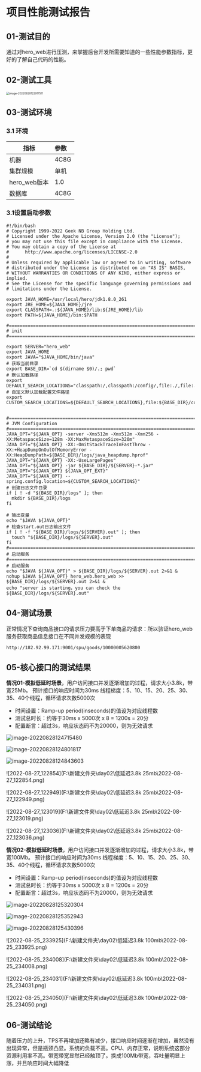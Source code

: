 # 项目性能测试报告

## 01-测试目的

通过对hero_web进行压测，来掌握后台开发所需要知道的一些性能参数指标，更好的了解自己代码的性能。

## 02-测试工具

<img src="C:\Users\zm\AppData\Roaming\Typora\typora-user-images\image-20220828122917511.png" alt="image-20220828122917511" style="zoom:50%;" />

## 03-测试环境

### 3.1 环境

| **指标** | **参数** |
| ------------ | :--- |
| 机器 | 4C8G |
| 集群规模 | 单机 |
| hero_web版本 | 1.0 |
| 数据库 | 4C8G |

### 3.1设置启动参数

```shell
#!/bin/bash
# Copyright 1999-2022 Geek NB Group Holding Ltd.
# Licensed under the Apache License, Version 2.0 (the "License");
# you may not use this file except in compliance with the License.
# You may obtain a copy of the License at
#      http://www.apache.org/licenses/LICENSE-2.0
#
# Unless required by applicable law or agreed to in writing, software
# distributed under the License is distributed on an "AS IS" BASIS,
# WITHOUT WARRANTIES OR CONDITIONS OF ANY KIND, either express or implied.
# See the License for the specific language governing permissions and
# limitations under the License.

export JAVA_HOME=/usr/local/hero/jdk1.8.0_261
export JRE_HOME=${JAVA_HOME}/jre
export CLASSPATH=.:${JAVA_HOME}/lib:${JRE_HOME}/lib
export PATH=${JAVA_HOME}/bin:$PATH

#===========================================================================================
# init
#===========================================================================================

export SERVER="hero_web"
export JAVA_HOME
export JAVA="$JAVA_HOME/bin/java"
# 获取当前目录
export BASE_DIR=`cd $(dirname $0)/.; pwd`
# 默认加载路径
export DEFAULT_SEARCH_LOCATIONS="classpath:/,classpath:/config/,file:./,file:./config/"
# 自定义默认加载配置文件路径
export CUSTOM_SEARCH_LOCATIONS=${DEFAULT_SEARCH_LOCATIONS},file:${BASE_DIR}/conf/


#===========================================================================================
# JVM Configuration
#===========================================================================================
JAVA_OPT="${JAVA_OPT} -server -Xms512m -Xmx512m -Xmn256 -XX:MetaspaceSize=128m -XX:MaxMetaspaceSize=320m"
JAVA_OPT="${JAVA_OPT} -XX:-OmitStackTraceInFastThrow -XX:+HeapDumpOnOutOfMemoryError -XX:HeapDumpPath=${BASE_DIR}/logs/java_heapdump.hprof"
JAVA_OPT="${JAVA_OPT} -XX:-UseLargePages"
JAVA_OPT="${JAVA_OPT} -jar ${BASE_DIR}/${SERVER}-*.jar"
JAVA_OPT="${JAVA_OPT} ${JAVA_OPT_EXT}"
JAVA_OPT="${JAVA_OPT} --spring.config.location=${CUSTOM_SEARCH_LOCATIONS}"
# 创建日志文件目录
if [ ! -d "${BASE_DIR}/logs" ]; then
  mkdir ${BASE_DIR}/logs
fi

# 输出变量
echo "$JAVA ${JAVA_OPT}"
# 检查start.out日志输出文件
if [ ! -f "${BASE_DIR}/logs/${SERVER}.out" ]; then
  touch "${BASE_DIR}/logs/${SERVER}.out"
fi
#===========================================================================================
# 启动服务
#===========================================================================================
# 启动服务
echo "$JAVA ${JAVA_OPT}" > ${BASE_DIR}/logs/${SERVER}.out 2>&1 &
nohup $JAVA ${JAVA_OPT} hero_web.hero_web >> ${BASE_DIR}/logs/${SERVER}.out 2>&1 &
echo "server is starting，you can check the ${BASE_DIR}/logs/${SERVER}.out"
```



## 04-测试场景

正常情况下查询商品接口的请求压力要高于下单商品的请求：所以验证hero_web服务获取商品信息接口在不同并发规模的表现

```
http://182.92.99.171:9001/spu/goods/10000005620800
```



## 05-核心接口的测试结果

**情况01-模拟低延时场景**，用户访问接口并发逐渐增加的过程，请求大小3.8k，带宽25Mb。
预计接口的响应时间为30ms
线程梯度：5、10、15、20、25、30、35、40个线程，循环请求次数5000次

+ 时间设置：Ramp-up period(inseconds)的值设为对应线程数
+ 测试总时长：约等于30ms x 5000次 x 8 = 1200s = 20分
+ 配置断言：超过3s，响应状态码不为20000，则为无效请求

![image-20220828124715480](C:\Users\zm\AppData\Roaming\Typora\typora-user-images\image-20220828124715480.png)

![image-20220828124801817](C:\Users\zm\AppData\Roaming\Typora\typora-user-images\image-20220828124801817.png)

![image-20220828124843603](C:\Users\zm\AppData\Roaming\Typora\typora-user-images\image-20220828124843603.png)

![2022-08-27_122854](F:\新建文件夹\day02\低延迟3.8k 25mb\2022-08-27_122854.png)

![2022-08-27_122949](F:\新建文件夹\day02\低延迟3.8k 25mb\2022-08-27_122949.png)

![2022-08-27_123019](F:\新建文件夹\day02\低延迟3.8k 25mb\2022-08-27_123019.png)

![2022-08-27_123036](F:\新建文件夹\day02\低延迟3.8k 25mb\2022-08-27_123036.png)

**情况02-模拟低延时场景**，用户访问接口并发逐渐增加的过程，请求大小3.8k，带宽100Mb。
预计接口的响应时间为30ms
线程梯度：5、10、15、20、25、30、35、40个线程，循环请求次数5000次

+ 时间设置：Ramp-up period(inseconds)的值设为对应线程数
+ 测试总时长：约等于30ms x 5000次 x 8 = 1200s = 20分
+ 配置断言：超过3s，响应状态码不为20000，则为无效请求

![image-20220828125320304](C:\Users\zm\AppData\Roaming\Typora\typora-user-images\image-20220828125320304.png)

![image-20220828125352943](C:\Users\zm\AppData\Roaming\Typora\typora-user-images\image-20220828125352943.png)

![image-20220828125430396](C:\Users\zm\AppData\Roaming\Typora\typora-user-images\image-20220828125430396.png)

![2022-08-25_233925](F:\新建文件夹\day02\低延迟3.8k 100mb\2022-08-25_233925.png)

![2022-08-25_234008](F:\新建文件夹\day02\低延迟3.8k 100mb\2022-08-25_234008.png)

![2022-08-25_234031](F:\新建文件夹\day02\低延迟3.8k 100mb\2022-08-25_234031.png)

![2022-08-25_234050](F:\新建文件夹\day02\低延迟3.8k 100mb\2022-08-25_234050.png)

## 06-测试结论

随着压力的上升，TPS不再增加还略有减少，接口响应时间逐渐在增加，虽然没有出现异常，但是瓶颈凸显。系统的负载不高。CPU、内存正常，说明系统这部分资源利用率不高。带宽带宽显然已经触顶了。换成100Mb带宽，吞吐量明显上涨，并且响应时间大幅降低

